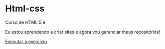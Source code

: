 # Html-css
 Curso de HTML 5 e 
 
 Eu estou aprendendo a criar sites e agora vou gerenciar meus repositórios!

<a href= "https://rogeriogotardo.github.io/Html-css/Exercios/Ex002/index.html"> Executar o exercício</a>